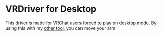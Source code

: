 # VRDriver for Desktop
This driver is made for VRChat users forced to play on desktop mode.
By using this with my [other tool](https://github.com/watosar/PyARController), you can move your arm.